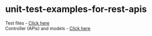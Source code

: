 # unit-test-examples-for-rest-apis

Test files - <a href="https://github.com/ismaan1998/unit-test-examples-for-rest-apis/tree/master/application/src/test/java/com/example/application"> Click here</a><br>
Controller (APIs) and models - <a href="https://github.com/ismaan1998/unit-test-examples-for-rest-apis/tree/master/application/src/main/java/com/example/application">Click here</a>